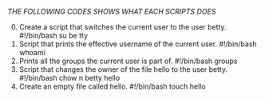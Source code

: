 *THE FOLLOWING CODES SHOWS WHAT EACH SCRIPTS DOES*

0. Create a script that switches the current user to the user betty. #!/bin/bash su be   tty
1. Script that prints the effective username of the current user. #!/bin/bash whoami
2. Prints all the groups the current user is part of. #!/bin/bash groups
3. Script that changes the owner of the file hello to the user betty. #!/bin/bash chow   n betty hello
4. Create an empty file called hello. #!/bin/bash touch hello
